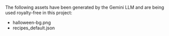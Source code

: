 The following assets have been generated by the Gemini LLM and are being used royalty-free in this project:
- halloween-bg.png
- recipes_default.json